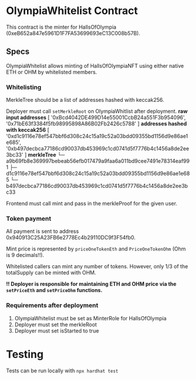# OlympiaWhitelist Contract
This contract is the minter for HallsOfOlympia (0xeB652a847e5961D1F7FA53699693eC13C008b57B).

## Specs
OlympiaWhitelist allows minting of HallsOfOlympiaNFT using either native ETH or OHM by whitelisted members.

### Whitelisting
MerkleTree should be a list of addresses hashed with keccak256.

Deployer must call `setMerkleRoot` on OlympiaWhitlist after deployment.
**raw input addresses**
[
  '0xBcd4042DE499D14e55001CcbB24a551F3b954096',
  '0x71bE63f3384f5fb98995898A86B02Fb2426c5788'
]
**addresses hashed with keccak256**
[
  '0xd1c9116e78ef547bbf6d308c24c15a19c52a03bdd09355bd1156d9e86ae1e685',
  '0xb497decbca77186cd90037db453969c1cd0741d5f7776b4c1456a8de2ee3bc33'
]
**merkleTree**
└─ a9b69fb8e369997bebeab56efb017479a9faa6a011bd9cee7491e78314eaf991
   ├─ d1c9116e78ef547bbf6d308c24c15a19c52a03bdd09355bd1156d9e86ae1e685
   └─ b497decbca77186cd90037db453969c1cd0741d5f7776b4c1456a8de2ee3bc33

Frontend must call mint and pass in the merkleProof for the given user.

### Token payment
All payment is sent to address 0x940913C25A23FB6e2778Ec4b29110DC9f3F54fb0.

Mint price is represented by `priceOneTokenEth` and `PriceOneTokenOhm` (Ohm is 9 decimals!!).

Whitelisted callers can mint any number of tokens. However, only 1/3 of the totalSupply can be minted with OHM.

**!! Deployer is responsible for maintaining ETH and OHM price via the `setPriceEth` and `setPriceOhm` functions.**

### Requirements after deployment
1. OlympiaWhitelist must be set as MinterRole for HallsOfOlympia
2. Deployer must set the merkleRoot
3. Deployer must set isStarted to true

# Testing
Tests can be run locally with `npx hardhat test`